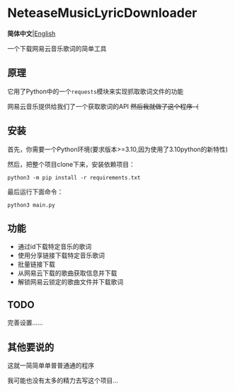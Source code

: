 # NeteaseMusicLyricDownloader
**简体中文**|[English](https://github.com/1826013250/NeteaseMusicLyricDownloader/blob/main/README_en.md)

一个下载网易云音乐歌词的简单工具

## 原理
它用了Python中的一个`requests`模块来实现抓取歌词文件的功能

网易云音乐提供给我们了一个获取歌词的API ~~然后我就做了这个程序（~~

## 安装
首先，你需要一个Python环境(要求版本>=3.10,因为使用了3.10python的新特性)

然后，把整个项目clone下来，安装依赖项目：
```commandline
python3 -m pip install -r requirements.txt
```
最后运行下面命令：
```commandline
python3 main.py
```

## 功能

- 通过id下载特定音乐的歌词
- 使用分享链接下载特定音乐歌词
- 批量链接下载
- 从网易云下载的歌曲获取信息并下载
- 解锁网易云锁定的歌曲文件并下载歌词

## TODO

完善设置......

## 其他要说的

这就一简简单单普普通通的程序

我可能也没有太多的精力去写这个项目...
